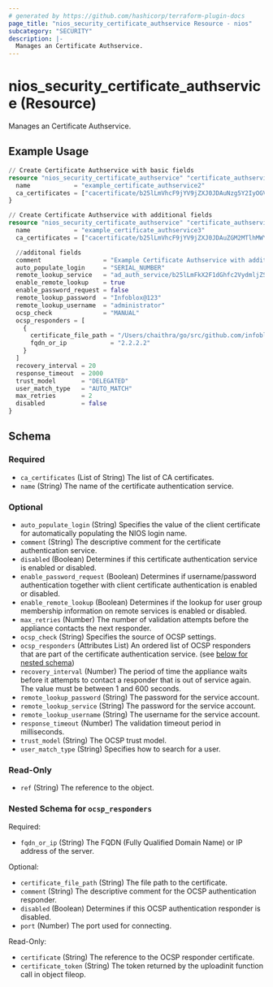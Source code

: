 ```yaml
---
# generated by https://github.com/hashicorp/terraform-plugin-docs
page_title: "nios_security_certificate_authservice Resource - nios"
subcategory: "SECURITY"
description: |-
  Manages an Certificate Authservice.
---
```


# nios_security_certificate_authservice (Resource)

Manages an Certificate Authservice.

## Example Usage

```terraform
// Create Certificate Authservice with basic fields
resource "nios_security_certificate_authservice" "certificate_authservice_with_basic_fields" {
  name            = "example_certificate_authservice2"
  ca_certificates = ["cacertificate/b25lLmVhcF9jYV9jZXJ0JDAuNzg5Y2IyOGVkZDgyMDE5MTYzODljOGQ5MGI2MTM4YmFlNDIxODY1YmY2YWZlMTdiMmEyNDRjNTIwNDRkMGQ3NWFiMGY0MGFjNTBmYzc3ZGMwM2YwOTI2NWRhNDRkYzllMjQ0OTBkZmMyMWEyOWVlYmIxODhlMDFlMWY5OGYwOTg:CN%3D%22ib-root-ca%22"]
}

// Create Certificate Authservice with additional fields
resource "nios_security_certificate_authservice" "certificate_authservice_with_additional_fields" {
  name            = "example_certificate_authservice3"
  ca_certificates = ["cacertificate/b25lLmVhcF9jYV9jZXJ0JDAuZGM2MTlhMWYyYmI0NGYwYjUzMWFiNzcwZjk1ZDQ0MDRhNWY2ODQxZGQxOTQ3Y2Q0YjcxMjU1YWU1MjY5MzM1MTRhMDljNWI5OTMwNmNhYzRiMjczY2JhN2NhODYwOWQ5ODY2YWYxYzU3NDdkNTVmNTFjZjM0ZGY4NzRmYTFjZWU:CN%3D%22ib-root-ca%22"]

  //additonal fields
  comment                 = "Example Certificate Authservice with additional fields"
  auto_populate_login     = "SERIAL_NUMBER"
  remote_lookup_service   = "ad_auth_service/b25lLmFkX2F1dGhfc2VydmljZSRhY3RpdmVfZGly:active_dir"
  enable_remote_lookup    = true
  enable_password_request = false
  remote_lookup_password  = "Infoblox@123"
  remote_lookup_username  = "administrator"
  ocsp_check              = "MANUAL"
  ocsp_responders = [
    {
      certificate_file_path = "/Users/chaithra/go/src/github.com/infobloxopen/terraform-provider-nios/internal/utils/cert.pem"
      fqdn_or_ip            = "2.2.2.2"
    }
  ]
  recovery_interval = 20
  response_timeout  = 2000
  trust_model       = "DELEGATED"
  user_match_type   = "AUTO_MATCH"
  max_retries       = 2
  disabled          = false
}
```

<!-- schema generated by tfplugindocs -->
## Schema

### Required

- `ca_certificates` (List of String) The list of CA certificates.
- `name` (String) The name of the certificate authentication service.

### Optional

- `auto_populate_login` (String) Specifies the value of the client certificate for automatically populating the NIOS login name.
- `comment` (String) The descriptive comment for the certificate authentication service.
- `disabled` (Boolean) Determines if this certificate authentication service is enabled or disabled.
- `enable_password_request` (Boolean) Determines if username/password authentication together with client certificate authentication is enabled or disabled.
- `enable_remote_lookup` (Boolean) Determines if the lookup for user group membership information on remote services is enabled or disabled.
- `max_retries` (Number) The number of validation attempts before the appliance contacts the next responder.
- `ocsp_check` (String) Specifies the source of OCSP settings.
- `ocsp_responders` (Attributes List) An ordered list of OCSP responders that are part of the certificate authentication service. (see [below for nested schema](#nestedatt--ocsp_responders))
- `recovery_interval` (Number) The period of time the appliance waits before it attempts to contact a responder that is out of service again. The value must be between 1 and 600 seconds.
- `remote_lookup_password` (String) The password for the service account.
- `remote_lookup_service` (String) The password for the service account.
- `remote_lookup_username` (String) The username for the service account.
- `response_timeout` (Number) The validation timeout period in milliseconds.
- `trust_model` (String) The OCSP trust model.
- `user_match_type` (String) Specifies how to search for a user.

### Read-Only

- `ref` (String) The reference to the object.

<a id="nestedatt--ocsp_responders"></a>
### Nested Schema for `ocsp_responders`

Required:

- `fqdn_or_ip` (String) The FQDN (Fully Qualified Domain Name) or IP address of the server.

Optional:

- `certificate_file_path` (String) The file path to the certificate.
- `comment` (String) The descriptive comment for the OCSP authentication responder.
- `disabled` (Boolean) Determines if this OCSP authentication responder is disabled.
- `port` (Number) The port used for connecting.

Read-Only:

- `certificate` (String) The reference to the OCSP responder certificate.
- `certificate_token` (String) The token returned by the uploadinit function call in object fileop.
